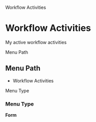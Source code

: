 
Workflow Activities
# Workflow Activities


My active workflow activities

Menu Path
## Menu Path



- Workflow Activities

Menu Type
### Menu Type

**Form**

